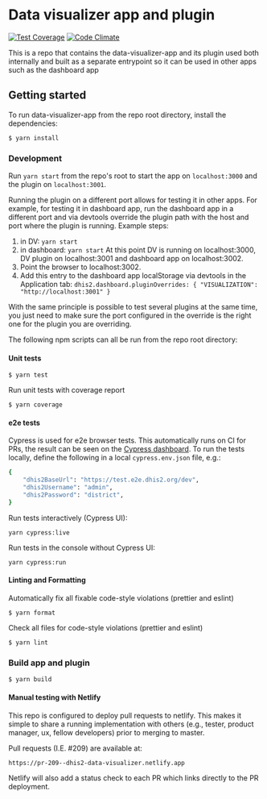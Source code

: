 # Data visualizer app and plugin

[![Test Coverage](https://codeclimate.com/github/dhis2/data-visualizer-app/badges/coverage.svg)](https://codeclimate.com/github/dhis2/data-visualizer-app/coverage)
[![Code Climate](https://codeclimate.com/github/dhis2/data-visualizer-app/badges/gpa.svg)](https://codeclimate.com/github/dhis2/data-visualizer-app)

This is a repo that contains the data-visualizer-app and its plugin used both internally and built as a separate entrypoint so it can be used in other apps such as the dashboard app

## Getting started

To run data-visualizer-app from the repo root directory, install the dependencies:

```
$ yarn install
```

### Development

Run `yarn start` from the repo's root to start the app on `localhost:3000` and the plugin on `localhost:3001`.

Running the plugin on a different port allows for testing it in other apps.
For example, for testing it in dashboard app, run the dashboard app in a different port and via devtools override the plugin path with the host and port where the plugin is running.
Example steps:

1. in DV: `yarn start`
2. in dashboard: `yarn start`
   At this point DV is running on localhost:3000, DV plugin on localhost:3001 and dashboard app on localhost:3002.
3. Point the browser to localhost:3002.
4. Add this entry to the dashboard app localStorage via devtools in the Application tab:
   `dhis2.dashboard.pluginOverrides: { "VISUALIZATION": "http://localhost:3001" }`

With the same principle is possible to test several plugins at the same time, you just need to make sure the port configured in the override is the right one for the plugin you are overriding.

The following npm scripts can all be run from the repo root directory:

#### Unit tests

```
$ yarn test
```

Run unit tests with coverage report

```
$ yarn coverage
```

#### e2e tests

Cypress is used for e2e browser tests. This automatically runs on CI for PRs, the result can be seen on the [Cypress dashboard](https://dashboard.cypress.io/projects/sojh88/). To run the tests locally, define the following in a local `cypress.env.json` file, e.g.:

```sh
{
    "dhis2BaseUrl": "https://test.e2e.dhis2.org/dev",
    "dhis2Username": "admin",
    "dhis2Password": "district",
}
```

Run tests interactively (Cypress UI):

```
yarn cypress:live
```

Run tests in the console without Cypress UI:

```
yarn cypress:run
```

#### Linting and Formatting

Automatically fix all fixable code-style violations (prettier and eslint)

```
$ yarn format
```

Check all files for code-style violations (prettier and eslint)

```
$ yarn lint
```

### Build app and plugin

```
$ yarn build
```

#### Manual testing with Netlify

This repo is configured to deploy pull requests to netlify. This makes it simple to share a running implementation with others (e.g., tester, product manager, ux, fellow developers) prior
to merging to master.

Pull requests (I.E. #209) are available at:

`https://pr-209--dhis2-data-visualizer.netlify.app`

Netlify will also add a status check to each PR which links directly to the PR deployment.
